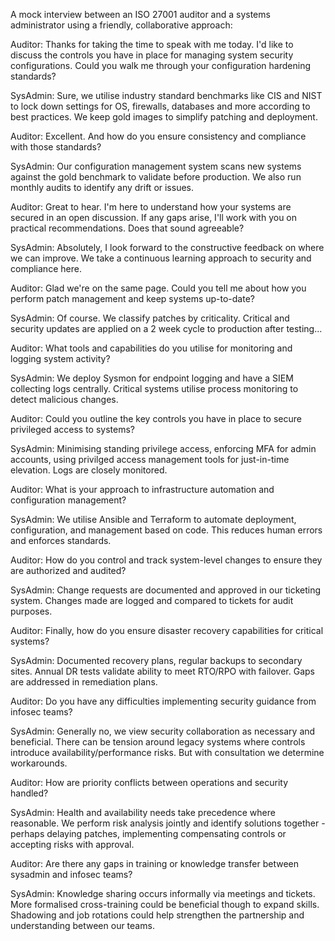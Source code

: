 A mock interview between an ISO 27001 auditor and a systems administrator using a friendly, collaborative approach:

Auditor: Thanks for taking the time to speak with me today. I'd like to discuss the controls you have in place for managing system security configurations. Could you walk me through your configuration hardening standards?

SysAdmin: Sure, we utilise industry standard benchmarks like CIS and NIST to lock down settings for OS, firewalls, databases and more according to best practices. We keep gold images to simplify patching and deployment.

Auditor: Excellent. And how do you ensure consistency and compliance with those standards?

SysAdmin: Our configuration management system scans new systems against the gold benchmark to validate before production. We also run monthly audits to identify any drift or issues.

Auditor: Great to hear. I'm here to understand how your systems are secured in an open discussion. If any gaps arise, I'll work with you on practical recommendations. Does that sound agreeable?

SysAdmin: Absolutely, I look forward to the constructive feedback on where we can improve. We take a continuous learning approach to security and compliance here.

Auditor: Glad we're on the same page. Could you tell me about how you perform patch management and keep systems up-to-date?

SysAdmin: Of course. We classify patches by criticality. Critical and security updates are applied on a 2 week cycle to production after testing...

Auditor: What tools and capabilities do you utilise for monitoring and logging system activity?

SysAdmin: We deploy Sysmon for endpoint logging and have a SIEM collecting logs centrally. Critical systems utilise process monitoring to detect malicious changes.

Auditor: Could you outline the key controls you have in place to secure privileged access to systems?

SysAdmin: Minimising standing privilege access, enforcing MFA for admin accounts, using privilged access management tools for just-in-time elevation. Logs are closely monitored.

Auditor: What is your approach to infrastructure automation and configuration management?

SysAdmin: We utilise Ansible and Terraform to automate deployment, configuration, and management based on code. This reduces human errors and enforces standards.

Auditor: How do you control and track system-level changes to ensure they are authorized and audited?

SysAdmin: Change requests are documented and approved in our ticketing system. Changes made are logged and compared to tickets for audit purposes.

Auditor: Finally, how do you ensure disaster recovery capabilities for critical systems?

SysAdmin: Documented recovery plans, regular backups to secondary sites. Annual DR tests validate ability to meet RTO/RPO with failover. Gaps are addressed in remediation plans.

Auditor: Do you have any difficulties implementing security guidance from infosec teams?

SysAdmin: Generally no, we view security collaboration as necessary and beneficial. There can be tension around legacy systems where controls introduce availability/performance risks. But with consultation we determine workarounds.

Auditor: How are priority conflicts between operations and security handled?

SysAdmin: Health and availability needs take precedence where reasonable. We perform risk analysis jointly and identify solutions together - perhaps delaying patches, implementing compensating controls or accepting risks with approval.

Auditor: Are there any gaps in training or knowledge transfer between sysadmin and infosec teams?

SysAdmin: Knowledge sharing occurs informally via meetings and tickets. More formalised cross-training could be beneficial though to expand skills. Shadowing and job rotations could help strengthen the partnership and understanding between our teams.